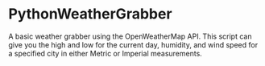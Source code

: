 # PythonWeatherGrabber

A basic weather grabber using the OpenWeatherMap API. This script can give you the high and low for the current day, humidity, and wind speed for a specified city in either Metric or Imperial measurements.
